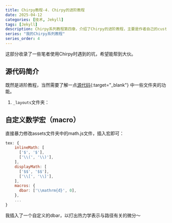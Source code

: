 ```yaml
---
title: Chirpy教程-4. Chirpy的进阶教程
date: 2025-04-12
categories: [技术, Jekyll]
tags: [Jekyll]
description: Chirpy系列教程第四章，介绍了Chirpy的进阶教程，主要是作者自己的custom操作。包括源代码的功能介绍，调整页面布局，自定义css，定义Mathjex语法其防止Chirpy抽风不显示数学环境。
series: "我的Chirpy系列教程"
series_order: 4
---
```


这部分收录了一些笔者使用Chirpy时遇到的坑，希望能帮到大伙。

## 源代码简介

既然是进阶教程，当然需要了解一点[源代码](https://github.com/cotes2020/jekyll-theme-chirpy/blob/master/_posts/2019-08-08-text-and-typography.md){:target="_blank"} 中一些文件夹的功能。

1. `_layouts`文件夹：


## 自定义数学宏（macro）
直接暴力修改assets文件夹中的math.js文件，插入宏即可：
```js
tex: {
    inlineMath: [
      ['$', '$'],
      ['\\(', '\\)'],
    ],
    displayMath: [
      ['$$', '$$'],
      ['\\[', '\\]'],
    ],
    macros: {
      dbar: ['\\mathrm{đ}', 0],
    },
    ...
}
```
我插入了一个自定义的dbar，以打出热力学表示与路径有关的微分～